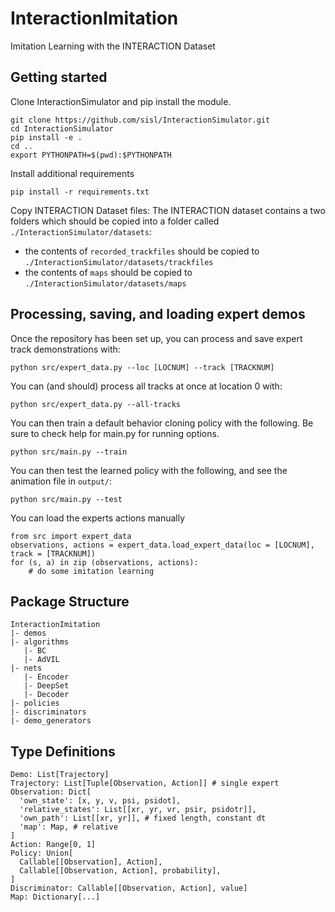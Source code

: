 # InteractionImitation
Imitation Learning with the INTERACTION Dataset

## Getting started
Clone InteractionSimulator and pip install the module.
```
git clone https://github.com/sisl/InteractionSimulator.git
cd InteractionSimulator
pip install -e .
cd ..
export PYTHONPATH=$(pwd):$PYTHONPATH
```
Install additional requirements
```
pip install -r requirements.txt
```
Copy INTERACTION Dataset files:
The INTERACTION dataset contains a two folders which should be copied into a folder called `./InteractionSimulator/datasets`: 
  - the contents of `recorded_trackfiles` should be copied to `./InteractionSimulator/datasets/trackfiles`
  - the contents of `maps` should be copied to `./InteractionSimulator/datasets/maps`

## Processing, saving, and loading expert demos
Once the repository has been set up, you can process and save expert track demonstrations with:
```
python src/expert_data.py --loc [LOCNUM] --track [TRACKNUM]
```
You can (and should) process all tracks at once at location 0 with:
```
python src/expert_data.py --all-tracks
```

You can then train a default behavior cloning policy with the following. Be sure to check help for main.py for running options.
```
python src/main.py --train
```
You can then test the learned policy with the following, and see the animation file in `output/`:
```
python src/main.py --test
```


You can load the experts actions manually
```
from src import expert_data
observations, actions = expert_data.load_expert_data(loc = [LOCNUM], track = [TRACKNUM])
for (s, a) in zip (observations, actions):
    # do some imitation learning
```


## Package Structure
```
InteractionImitation
|- demos
|- algorithms
   |- BC
   |- AdVIL
|- nets
   |- Encoder
   |- DeepSet
   |- Decoder
|- policies
|- discriminators
|- demo_generators
```

## Type Definitions
```
Demo: List[Trajectory]
Trajectory: List[Tuple[Observation, Action]] # single expert
Observation: Dict[
  'own_state': [x, y, v, psi, psidot],
  'relative_states': List[[xr, yr, vr, psir, psidotr]],
  'own_path': List[[xr, yr]], # fixed length, constant dt
  'map': Map, # relative
]
Action: Range[0, 1]
Policy: Union[
  Callable[[Observation], Action],
  Callable[[Observation, Action], probability],
]
Discriminator: Callable[[Observation, Action], value]
Map: Dictionary[...]
```
